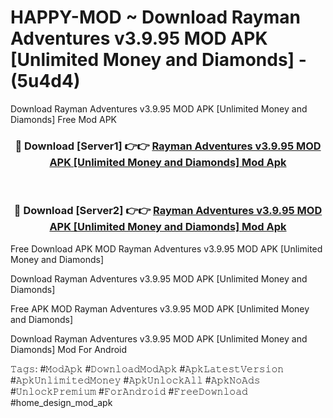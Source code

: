 # HAPPY-MOD ~ Download Rayman Adventures v3.9.95 MOD APK [Unlimited Money and Diamonds] - (5u4d4)
Download Rayman Adventures v3.9.95 MOD APK [Unlimited Money and Diamonds] Free Mod APK

<div align="center">
<h3>🔴 Download [Server1] 👉👉 <a href="https://apk-comot.site?title=Rayman_Adventures_v3.9.95_MOD_APK_[Unlimited_Money_and_Diamonds]">Rayman Adventures v3.9.95 MOD APK [Unlimited Money and Diamonds] Mod Apk</a></h3><br>

<h3>🔴 Download [Server2] 👉👉 <a href="https://apk-comot.site?title=Rayman_Adventures_v3.9.95_MOD_APK_[Unlimited_Money_and_Diamonds]">Rayman Adventures v3.9.95 MOD APK [Unlimited Money and Diamonds] Mod Apk</a></h3>
</div>


Free Download APK MOD Rayman Adventures v3.9.95 MOD APK [Unlimited Money and Diamonds]

Download Rayman Adventures v3.9.95 MOD APK [Unlimited Money and Diamonds] 

Free APK MOD Rayman Adventures v3.9.95 MOD APK [Unlimited Money and Diamonds] 

Download Rayman Adventures v3.9.95 MOD APK [Unlimited Money and Diamonds] Mod For Android

𝚃𝚊𝚐𝚜: #𝙼𝚘𝚍𝙰𝚙𝚔 #𝙳𝚘𝚠𝚗𝚕𝚘𝚊𝚍𝙼𝚘𝚍𝙰𝚙𝚔 #𝙰𝚙𝚔𝙻𝚊𝚝𝚎𝚜𝚝𝚅𝚎𝚛𝚜𝚒𝚘𝚗 #𝙰𝚙𝚔𝚄𝚗𝚕𝚒𝚖𝚒𝚝𝚎𝚍𝙼𝚘𝚗𝚎𝚢 #𝙰𝚙𝚔𝚄𝚗𝚕𝚘𝚌𝚔𝙰𝚕𝚕 #𝙰𝚙𝚔𝙽𝚘𝙰𝚍𝚜 #𝚄𝚗𝚕𝚘𝚌𝚔𝙿𝚛𝚎𝚖𝚒𝚞𝚖 #𝙵𝚘𝚛𝙰𝚗𝚍𝚛𝚘𝚒𝚍 #𝙵𝚛𝚎𝚎𝙳𝚘𝚠𝚗𝚕𝚘𝚊𝚍 #home_design_mod_apk